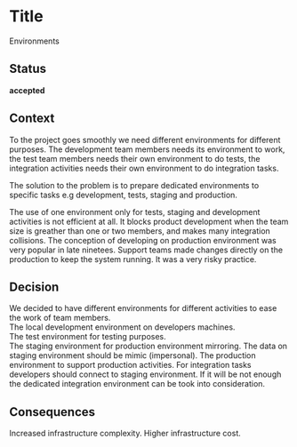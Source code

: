 # Title

Environments

## Status

**accepted**

## Context

To the project goes smoothly we need different environments for different purposes. The development team members needs its environment to work, the test team members needs their own environment to do tests, the integration activities needs their own environment to do integration tasks.

The solution to the problem is to prepare dedicated environments to specific tasks e.g development, tests, staging and production.

The use of one environment only for tests, staging and development activities is not efficient at all. It blocks product development when the team size is greather than one or two members, and makes many integration collisions. The conception of developing on production environment was very popular in late ninetees. Support teams made changes directly on the production to keep the system running. It was a very risky practice.


## Decision

We decided to have different environments for different activities to ease the work of team members.  
The local development environment on developers machines.  
The test environment for testing purposes.  
The staging environment for production environment mirroring. The data on staging environment should be mimic (impersonal).
The production environment to support production activities.
For integration tasks developers should connect to staging environment. If it will be not enough the dedicated integration environment can be took into consideration.

## Consequences

Increased infrastructure complexity. Higher infrastructure cost.
